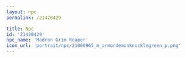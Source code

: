 ```yaml
---
layout: npc
permalink: /21420429

title: Npc
id: '21420429'
npc_name: 'Madron Grim Reaper'
icon_url: 'portrait/npc/21000965_m_armordemonknucklegreen_p.png'
---
```

